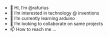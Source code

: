 - 👋 Hi, I’m @rafurius
- 👀 I’m interested in technology @ inventions 
- 🌱 I’m currently learning arduino
- 💞️ I’m looking to collaborate on same projects
- 📫 How to reach me ...

<!---
rafurius/rafurius is a ✨ special ✨ repository because its `README.md` (this file) appears on your GitHub profile.
You can click the Preview link to take a look at your changes.
--->
